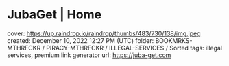 # JubaGet | Home

cover: https://up.raindrop.io/raindrop/thumbs/483/730/138/img.jpeg
created: December 10, 2022 12:27 PM (UTC)
folder: BOOKMRKS-MTHRFCKR / PIRACY-MTHRFCKR / ILLEGAL-SERVICES / Sorted
tags: illegal services, premium link generator
url: https://juba-get.com